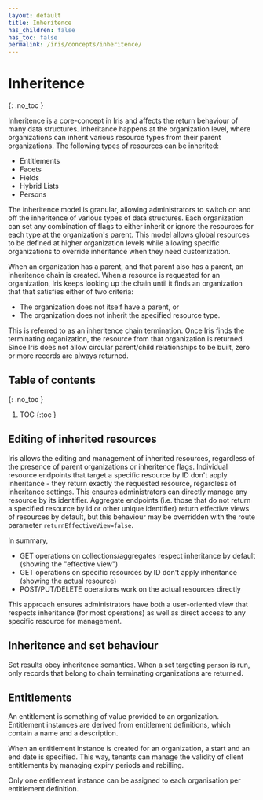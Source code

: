 ```yaml
---
layout: default
title: Inheritence
has_children: false
has_toc: false
permalink: /iris/concepts/inheritence/
---
```


# Inheritence
{: .no_toc }

Inheritence is a core-concept in Iris and affects the return behaviour of many data structures. Inheritance happens at the organization level, where organizations can inherit various resource types from their parent organizations. The following types of resources can be inherited:

* Entitlements
* Facets
* Fields
* Hybrid Lists
* Persons

The inheritence model is granular, allowing administrators to switch on and off the inheritence of various types of data structures. Each organization can set any combination of flags to either inherit or ignore the resources for each type at the organization's parent. This model allows global resources to be defined at higher organization levels while allowing specific organizations to override inheritance when they need customization.

When an organization has a parent, and that parent also has a parent, an inheritence chain is created. When a resource is requested for an organization, Iris keeps looking up the chain until it finds an organization that that satisfies either of two criteria:

* The organization does not itself have a parent, or
* The organization does not inherit the specified resource type.

This is referred to as an inheritence chain termination. Once Iris finds the terminating organization, the resource from that organization is returned. Since Iris does not allow circular parent/child relationships to be built, zero or more records are always returned.

## Table of contents
{: .no_toc }

1. TOC
{:toc }

## Editing of inherited resources

Iris allows the editing and management of inherited resources, regardless of the presence of parent organizations or inheritence flags. Individual resource endpoints that target a specific resource by ID don't apply inheritance - they return exactly the requested resource, regardless of inheritance settings. This ensures administrators can directly manage any resource by its identifier. Aggregate endpoints (i.e. those that do not return a specified resource by id or other unique identifier) return effective views of resources by default, but this behaviour may be overridden with the route parameter `returnEffectiveView=false`.

In summary,

* GET operations on collections/aggregates respect inheritance by default (showing the "effective view")
* GET operations on specific resources by ID don't apply inheritance (showing the actual resource)
* POST/PUT/DELETE operations work on the actual resources directly

This approach ensures administrators have both a user-oriented view that respects inheritance (for most operations) as well as direct access to any specific resource for management.

## Inheritence and set behaviour

Set results obey inheritence semantics. When a set targeting `person` is run, only records that belong to chain terminating organizations are returned.

## Entitlements

An entitlement is something of value provided to an organization. Entitlement instances are derived from entitlement definitions, which contain a name and a description.

When an entitlement instance is created for an organization, a start and an end date is specified. This way, tenants can manage the validity of client entitlements by managing expiry periods and rebilling.

Only one entitlement instance can be assigned to each organisation per entitlement definition.
